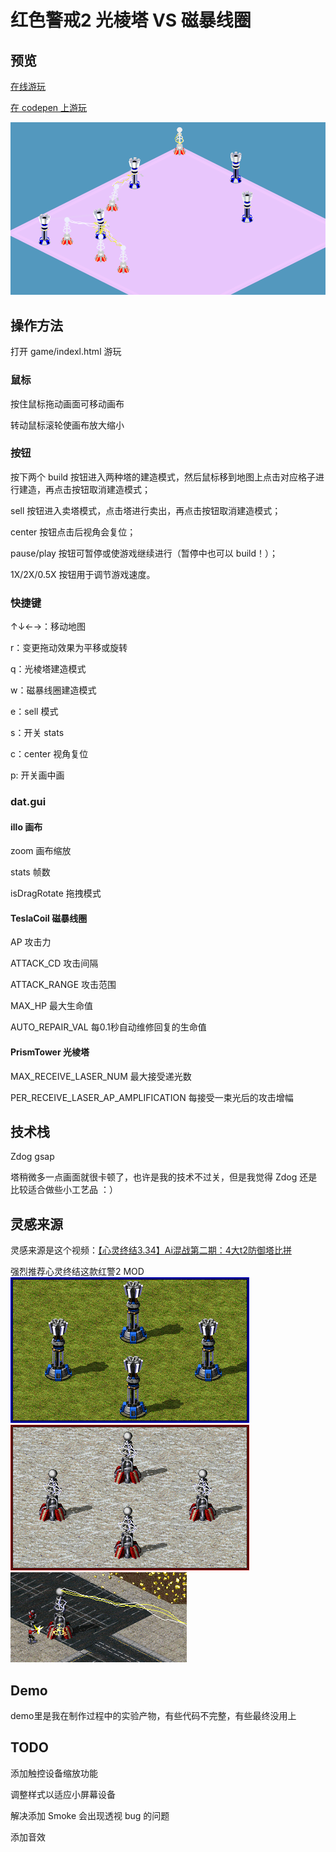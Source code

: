 # 红色警戒2 光棱塔 VS 磁暴线圈
## 预览
[在线游玩](https://zzj1804.github.io/ra2-tower-war/game/)

[在 codepen 上游玩](https://codepen.io/zzjcodepen/pen/OJMggjB)

![预览](img/preview.gif)
## 操作方法
打开 game/indexl.html 游玩
### 鼠标
按住鼠标拖动画面可移动画布

转动鼠标滚轮使画布放大缩小
### 按钮
按下两个 build 按钮进入两种塔的建造模式，然后鼠标移到地图上点击对应格子进行建造，再点击按钮取消建造模式；

sell 按钮进入卖塔模式，点击塔进行卖出，再点击按钮取消建造模式；

center 按钮点击后视角会复位；

pause/play 按钮可暂停或使游戏继续进行（暂停中也可以 build！）；

1X/2X/0.5X 按钮用于调节游戏速度。
### 快捷键
↑↓←→：移动地图

r：变更拖动效果为平移或旋转

q：光棱塔建造模式

w：磁暴线圈建造模式

e：sell 模式

s：开关 stats

c：center 视角复位

p: 开关画中画
### dat.gui
#### illo 画布
zoom 画布缩放

stats 帧数

isDragRotate 拖拽模式
#### TeslaCoil 磁暴线圈
AP 攻击力

ATTACK_CD 攻击间隔

ATTACK_RANGE 攻击范围

MAX_HP 最大生命值

AUTO_REPAIR_VAL 每0.1秒自动维修回复的生命值
#### PrismTower 光棱塔
MAX_RECEIVE_LASER_NUM 最大接受递光数

PER_RECEIVE_LASER_AP_AMPLIFICATION 每接受一束光后的攻击增幅
## 技术栈

Zdog
gsap

塔稍微多一点画面就很卡顿了，也许是我的技术不过关，但是我觉得 Zdog 还是比较适合做些小工艺品 ：）
## 灵感来源
灵感来源是这个视频：[【心灵终结3.34】Ai混战第二期：4大t2防御塔比拼](https://www.bilibili.com/video/BV1Qt411X7DL)

强烈推荐心灵终结这款红警2 MOD
!['光棱塔模型参考'](img/Allprismtower.png)
!['磁暴线圈模型参考'](img/Sovteslacoil.png)
!['磁暴线圈模型放电参考'](img/TeslaCoilCharged.png)
## Demo
demo里是我在制作过程中的实验产物，有些代码不完整，有些最终没用上

## TODO
添加触控设备缩放功能

调整样式以适应小屏幕设备

解决添加 Smoke 会出现透视 bug 的问题

添加音效
